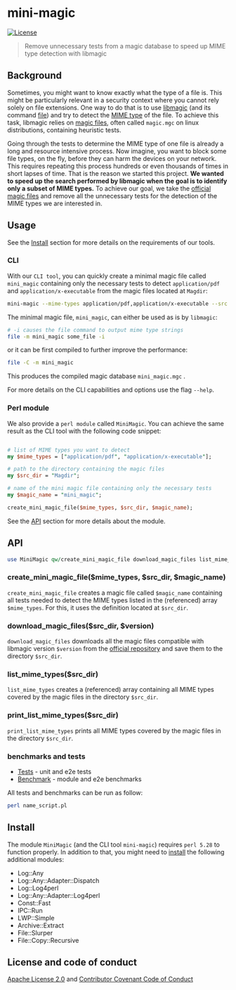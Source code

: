 # mini-magic

[![License](https://img.shields.io/badge/License-Apache%202.0-blue.svg)](LICENSE)

> Remove unnecessary tests from a magic database to speed up MIME type detection
> with libmagic

## Background

Sometimes, you might want to know exactly what the type of a file is. This might be
particularly relevant in a security context where you cannot rely solely on file 
extensions. One way to do that is to use 
[libmagic](https://man7.org/linux/man-pages/man3/libmagic.3.html) (and its command
[file](https://man7.org/linux/man-pages/man1/file.1.html)) and try to detect
the [MIME type](https://en.wikipedia.org/wiki/Media_type) of the file. To achieve
this task, libmagic relies on [magic files](https://man7.org/linux/man-pages/man4/magic.4.html),
often called `magic.mgc` on linux distributions, containing heuristic tests.

Going through the tests to determine the MIME type of one file is already a long
and resource intensive process. Now imagine, you want to block some file types, on the fly,
before they can harm the devices on your network. This requires repeating this process
hundreds or even thousands of times in short lapses of time. That is the reason we
started this project. **We wanted to speed up the search performed by libmagic
when the goal is to identify only a subset of MIME types.** To achieve our goal,
we take the [official magic files](https://github.com/file/file/tree/master/magic/Magdir)
and remove all the unnecessary tests for the detection of the MIME types we are interested in.

## Usage

See the [Install](#install) section for more details on the requirements of our tools. 
### CLI

With our `CLI tool`, you can quickly create a minimal magic file called `mini_magic` containing 
only the necessary tests to detect `application/pdf` and `application/x-executable` from the magic
files located at `Magdir`:

```bash
mini-magic --mime-types application/pdf,application/x-executable --src Magdir --magic-filename mini_magic
```
The minimal magic file, `mini_magic`, can either be used as is by `libmagic`:

```bash
# -i causes the file command to output mime type strings
file -m mini_magic some_file -i
```

or it can be first compiled to further improve the performance:

```bash
file -C -m mini_magic
```

This produces the compiled magic database `mini_magic.mgc` .

For more details on the CLI capabilities and options use the flag `--help`.

### Perl module

We also provide a `perl module` called `MiniMagic`. You can achieve the same
result as the CLI tool with the following code snippet:

```perl

# list of MIME types you want to detect
my $mime_types = ["application/pdf", "application/x-executable"];

# path to the directory containing the magic files
my $src_dir = "Magdir";

# name of the mini magic file containing only the necessary tests
my $magic_name = "mini_magic";

create_mini_magic_file($mime_types, $src_dir, $magic_name);
```

See the [API](#api) section for more details about the module.

## API

```perl
use MiniMagic qw/create_mini_magic_file download_magic_files list_mime_types print_list_mime_types/;
```

### create_mini_magic_file($mime_types, $src_dir, $magic_name)

`create_mini_magic_file` creates a magic file called `$magic_name` containing
all tests needed to detect the MIME types listed in the (referenced) array
`$mime_types`. For this, it uses the definition located at `$src_dir`.

### download_magic_files($src_dir, $version)

`download_magic_files` downloads all the magic files compatible with
libmagic version `$version` from the [official repository]("http://ftp.astron.com/pub/file/") 
and save them to the directory `$src_dir`.

### list_mime_types($src_dir)

`list_mime_types` creates a (referenced) array containing all MIME types covered
by the magic files in the directory `$src_dir`.

### print_list_mime_types($src_dir)

`print_list_mime_types` prints all MIME types covered by the magic files in 
the directory `$src_dir`.

### benchmarks and tests

- [Tests](./tests) - unit and e2e tests
- [Benchmark](./benchmarks) - module and e2e benchmarks

All tests and benchmarks can be run as follow:

```bash
perl name_script.pl
```

## Install

The module `MiniMagic` (and the CLI tool `mini-magic`) requires `perl 5.28` 
to function properly. In addition to that, you might need to 
[install](https://www.cpan.org/modules/INSTALL.html) the following additional
modules:

- Log::Any
- Log::Any::Adapter::Dispatch
- Log::Log4perl
- Log::Any::Adapter::Log4perl
- Const::Fast
- IPC::Run
- LWP::Simple
- Archive::Extract
- File::Slurper
- File::Copy::Recursive

## License and code of conduct

[Apache License 2.0](LICENSE) and [Contributor Covenant Code of Conduct](CODE_OF_CONDUCT.md)
